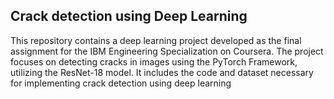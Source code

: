 ## Crack detection using Deep Learning
This repository contains a deep learning project developed as the final assignment for the IBM Engineering Specialization on Coursera. The project focuses on detecting cracks in images using the PyTorch Framework, utilizing the ResNet-18 model. It includes the code and dataset necessary for implementing crack detection using deep learning
